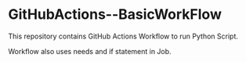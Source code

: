 # GitHubActions--BasicWorkFlow
This repository contains GitHub Actions Workflow to run Python Script.

Workflow also uses needs and if statement in Job.

